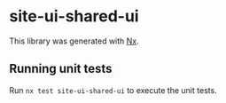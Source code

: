 # site-ui-shared-ui

This library was generated with [Nx](https://nx.dev).

## Running unit tests

Run `nx test site-ui-shared-ui` to execute the unit tests.
